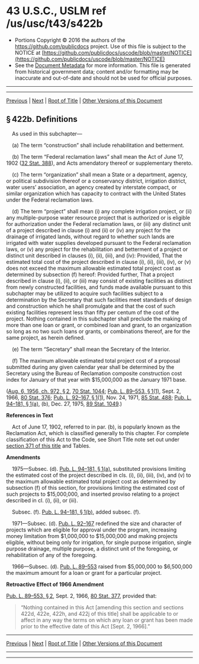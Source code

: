 ---
---

# 43 U.S.C., USLM ref /us/usc/t43/s422b

* Portions Copyright © 2016 the authors of the https://github.com/publicdocs project.
  Use of this file is subject to the NOTICE at [https://github.com/publicdocs/uscode/blob/master/NOTICE](https://github.com/publicdocs/uscode/blob/master/NOTICE)
* See the [Document Metadata](././../../../../..//README.md) for more information.
  This file is generated from historical government data; content and/or formatting may be inaccurate and out-of-date and should not be used for official purposes.

----------
----------

[Previous](./../../../../..//us/usc/t43/ch12/schIV/m__us_usc_t43_s422a.md) | [Next](./../../../../..//us/usc/t43/ch12/schIV/m__us_usc_t43_s422c.md) | [Root of Title](./../../../../../) | [Other Versions of this Document](https://publicdocs.github.io/go/links?ns=uslm&ref=%2Fus%2Fusc%2Ft43%2Fs422b)

## § 422b. Definitions

    As used in this subchapter—

    (a) The term “construction” shall include rehabilitation and betterment.

    (b) The term “Federal reclamation laws” shall mean the Act of June 17, 1902 ([32 Stat. 388][/us/stat/32/388]), and Acts amendatory thereof or supplementary thereto.

    (c) The term “organization” shall mean a State or a department, agency, or political subdivision thereof or a conservancy district, irrigation district, water users’ association, an agency created by interstate compact, or similar organization which has capacity to contract with the United States under the Federal reclamation laws.

    (d) The term “project” shall mean (i) any complete irrigation project, or (ii) any multiple-purpose water resource project that is authorized or is eligible for authorization under the Federal reclamation laws, or (iii) any distinct unit of a project described in clause (i) and (ii) or (iv) any project for the drainage of irrigated lands, without regard to whether such lands are irrigated with water supplies developed pursuant to the Federal reclamation laws, or (v) any project for the rehabilitation and betterment of a project or distinct unit described in clauses (i), (ii), (iii), and (iv): Provided, That the estimated total cost of the project described in clause (i), (ii), (iii), (iv), or (v) does not exceed the maximum allowable estimated total project cost as determined by subsection (f) hereof: Provided further, That a project described in clause (i), (ii), or (iii) may consist of existing facilities as distinct from newly constructed facilities, and funds made available pursuant to this subchapter may be utilized to acquire such facilities subject to a determination by the Secretary that such facilities meet standards of design and construction which he shall promulgate and that the cost of such existing facilities represent less than fifty per centum of the cost of the project. Nothing contained in this subchapter shall preclude the making of more than one loan or grant, or combined loan and grant, to an organization so long as no two such loans or grants, or combinations thereof, are for the same project, as herein defined.

    (e) The term “Secretary” shall mean the Secretary of the Interior.

    (f) The maximum allowable estimated total project cost of a proposal submitted during any given calendar year shall be determined by the Secretary using the Bureau of Reclamation composite construction cost index for January of that year with $15,000,000 as the January 1971 base.

([Aug. 6, 1956, ch. 972, § 2][/us/act/1956-08-06/ch972/s2], [70 Stat. 1044][/us/stat/70/1044]; [Pub. L. 89–553, § 1(1)][/us/pl/89/553/s1/1], Sept. 2, 1966, [80 Stat. 376][/us/stat/80/376]; [Pub. L. 92–167, § 1(1)][/us/pl/92/167/s1/1], Nov. 24, 1971, [85 Stat. 488][/us/stat/85/488]; [Pub. L. 94–181, § 1(a)][/us/pl/94/181/s1/a], (b), Dec. 27, 1975, [89 Stat. 1049][/us/stat/89/1049].)

 __References in Text__ 

    Act of June 17, 1902, referred to in par. (b), is popularly known as the Reclamation Act, which is classified generally to this chapter. For complete classification of this Act to the Code, see Short Title note set out under [section 371 of this title][/us/usc/t43/s371] and Tables.

 __Amendments__ 

    1975—Subsec. (d). [Pub. L. 94–181, § 1(a)][/us/pl/94/181/s1/a], substituted provisions limiting the estimated cost of the project described in cls. (i), (ii), (iii), (iv), and (v) to the maximum allowable estimated total project cost as determined by subsection (f) of this section, for provisions limiting the estimated cost of such projects to $15,000,000, and inserted proviso relating to a project described in cl. (i), (ii), or (iii).

    Subsec. (f). [Pub. L. 94–181, § 1(b)][/us/pl/94/181/s1/b], added subsec. (f).

    1971—Subsec. (d). [Pub. L. 92–167][/us/pl/92/167] redefined the size and character of projects which are eligible for approval under the program, increasing money limitation from $1,000,000 to $15,000,000 and making proj­ects eligible, without being only for irrigation, for single purpose irrigation, single purpose drainage, multiple purpose, a distinct unit of the foregoing, or rehabilitation of any of the foregoing.

    1966—Subsec. (d). [Pub. L. 89–553][/us/pl/89/553] raised from $5,000,000 to $6,500,000 the maximum amount for a loan or grant for a particular project.

 __Retroactive Effect of 1966 Amendment__ 

[Pub. L. 89–553, § 2][/us/pl/89/553/s2], Sept. 2, 1966, [80 Stat. 377][/us/stat/80/377], provided that: 

> “Nothing contained in this Act \[amending this section and sections 422d, 422e, 422h, and 422j of this title\] shall be applicable to or affect in any way the terms on which any loan or grant has been made prior to the effective date of this Act \[Sept. 2, 1966\].”

----------

[Previous](./../../../../..//us/usc/t43/ch12/schIV/m__us_usc_t43_s422a.md) | [Next](./../../../../..//us/usc/t43/ch12/schIV/m__us_usc_t43_s422c.md) | [Root of Title](./../../../../../) | [Other Versions of this Document](https://publicdocs.github.io/go/links?ns=uslm&ref=%2Fus%2Fusc%2Ft43%2Fs422b)

----------
----------

[/us/stat/32/388]: https://publicdocs.github.io/go/links?ns=uslm&ref=%2Fus%2Fstat%2F32%2F388
[/us/act/1956-08-06/ch972/s2]: https://publicdocs.github.io/go/links?ns=uslm&ref=%2Fus%2Fact%2F1956-08-06%2Fch972%2Fs2
[/us/stat/70/1044]: https://publicdocs.github.io/go/links?ns=uslm&ref=%2Fus%2Fstat%2F70%2F1044
[/us/pl/89/553/s1/1]: https://publicdocs.github.io/go/links?ns=uslm&ref=%2Fus%2Fpl%2F89%2F553%2Fs1%2F1
[/us/stat/80/376]: https://publicdocs.github.io/go/links?ns=uslm&ref=%2Fus%2Fstat%2F80%2F376
[/us/pl/92/167/s1/1]: https://publicdocs.github.io/go/links?ns=uslm&ref=%2Fus%2Fpl%2F92%2F167%2Fs1%2F1
[/us/stat/85/488]: https://publicdocs.github.io/go/links?ns=uslm&ref=%2Fus%2Fstat%2F85%2F488
[/us/pl/94/181/s1/a]: https://publicdocs.github.io/go/links?ns=uslm&ref=%2Fus%2Fpl%2F94%2F181%2Fs1%2Fa
[/us/stat/89/1049]: https://publicdocs.github.io/go/links?ns=uslm&ref=%2Fus%2Fstat%2F89%2F1049
[/us/usc/t43/s371]: https://publicdocs.github.io/go/links?ns=uslm&ref=%2Fus%2Fusc%2Ft43%2Fs371
[/us/pl/94/181/s1/a]: https://publicdocs.github.io/go/links?ns=uslm&ref=%2Fus%2Fpl%2F94%2F181%2Fs1%2Fa
[/us/pl/94/181/s1/b]: https://publicdocs.github.io/go/links?ns=uslm&ref=%2Fus%2Fpl%2F94%2F181%2Fs1%2Fb
[/us/pl/92/167]: https://publicdocs.github.io/go/links?ns=uslm&ref=%2Fus%2Fpl%2F92%2F167
[/us/pl/89/553]: https://publicdocs.github.io/go/links?ns=uslm&ref=%2Fus%2Fpl%2F89%2F553
[/us/pl/89/553/s2]: https://publicdocs.github.io/go/links?ns=uslm&ref=%2Fus%2Fpl%2F89%2F553%2Fs2
[/us/stat/80/377]: https://publicdocs.github.io/go/links?ns=uslm&ref=%2Fus%2Fstat%2F80%2F377


